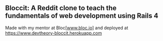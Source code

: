## Bloccit: A Reddit clone to teach the fundamentals of web development using Rails 4
Made with my mentor at Bloc[www.bloc.io] and deployed at 
https://www.devtheory-bloccit.herokuapp.com